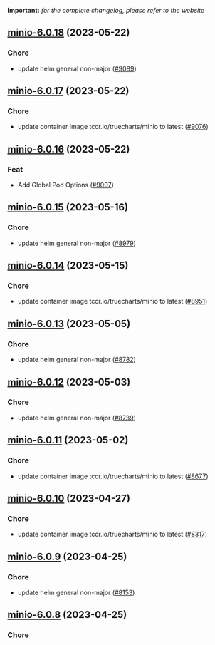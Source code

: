 **Important:**
*for the complete changelog, please refer to the website*




## [minio-6.0.18](https://github.com/truecharts/charts/compare/minio-6.0.17...minio-6.0.18) (2023-05-22)

### Chore

- update helm general non-major ([#9089](https://github.com/truecharts/charts/issues/9089))
  
  


## [minio-6.0.17](https://github.com/truecharts/charts/compare/minio-6.0.16...minio-6.0.17) (2023-05-22)

### Chore

- update container image tccr.io/truecharts/minio to latest ([#9076](https://github.com/truecharts/charts/issues/9076))
  
  


## [minio-6.0.16](https://github.com/truecharts/charts/compare/minio-6.0.15...minio-6.0.16) (2023-05-22)

### Feat

- Add Global Pod Options ([#9007](https://github.com/truecharts/charts/issues/9007))
  
  


## [minio-6.0.15](https://github.com/truecharts/charts/compare/minio-6.0.14...minio-6.0.15) (2023-05-16)

### Chore

- update helm general non-major ([#8979](https://github.com/truecharts/charts/issues/8979))
  
  


## [minio-6.0.14](https://github.com/truecharts/charts/compare/minio-6.0.13...minio-6.0.14) (2023-05-15)

### Chore

- update container image tccr.io/truecharts/minio to latest ([#8951](https://github.com/truecharts/charts/issues/8951))
  
  


## [minio-6.0.13](https://github.com/truecharts/charts/compare/minio-6.0.12...minio-6.0.13) (2023-05-05)

### Chore

- update helm general non-major ([#8782](https://github.com/truecharts/charts/issues/8782))
  
  


## [minio-6.0.12](https://github.com/truecharts/charts/compare/minio-6.0.11...minio-6.0.12) (2023-05-03)

### Chore

- update helm general non-major ([#8739](https://github.com/truecharts/charts/issues/8739))
  
  


## [minio-6.0.11](https://github.com/truecharts/charts/compare/minio-6.0.10...minio-6.0.11) (2023-05-02)

### Chore

- update container image tccr.io/truecharts/minio to latest ([#8677](https://github.com/truecharts/charts/issues/8677))
  
  


## [minio-6.0.10](https://github.com/truecharts/charts/compare/minio-6.0.9...minio-6.0.10) (2023-04-27)

### Chore

- update container image tccr.io/truecharts/minio to latest ([#8317](https://github.com/truecharts/charts/issues/8317))
  
  


## [minio-6.0.9](https://github.com/truecharts/charts/compare/minio-6.0.8...minio-6.0.9) (2023-04-25)

### Chore

- update helm general non-major ([#8153](https://github.com/truecharts/charts/issues/8153))
  
  


## [minio-6.0.8](https://github.com/truecharts/charts/compare/minio-6.0.7...minio-6.0.8) (2023-04-25)

### Chore
